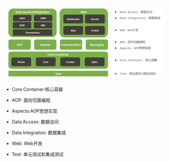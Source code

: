 ![alt text](<assets/4. Spring系统架构/image.png>)

- Core Container:核心容器 

- AOP: 面向切面编程

- Aspects:AOP思想实现

- Data Access: 数据访问

- Data Integration: 数据集成

- Web: Web开发

- Test: 单元测试和集成测试  

